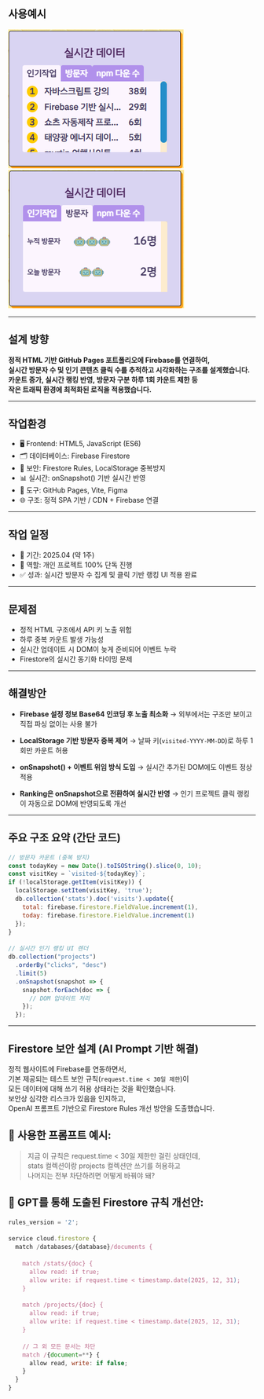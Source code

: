 ## 사용예시
<div class="imgWrap" data-share="2">
  <img  src="../../portfolioImages/data_1.png">
  <img  src="../../portfolioImages/data_2.png">
</div>

---

## 설계 방향

**정적 HTML 기반 GitHub Pages 포트폴리오에 Firebase를 연결하여,  
실시간 방문자 수 및 인기 콘텐츠 클릭 수를 추적하고 시각화하는 구조를 설계했습니다.  
카운트 증가, 실시간 랭킹 반영, 방문자 구분 하루 1회 카운트 제한 등  
작은 트래픽 환경에 최적화된 로직을 적용했습니다.**

---

## 작업환경

- 🖥 Frontend: HTML5, JavaScript (ES6)
- 🗂 데이터베이스: Firebase Firestore
- 🔐 보안: Firestore Rules, LocalStorage 중복방지
- 📊 실시간: onSnapshot() 기반 실시간 반영
- 🧰 도구: GitHub Pages, Vite, Figma
- 🌐 구조: 정적 SPA 기반 / CDN + Firebase 연결

---

## 작업 일정

- 📅 기간: 2025.04 (약 1주)
- 👤 역할: 개인 프로젝트 100% 단독 진행
- ✅ 성과: 실시간 방문자 수 집계 및 클릭 기반 랭킹 UI 적용 완료

---

## 문제점

- 정적 HTML 구조에서 API 키 노출 위험
- 하루 중복 카운트 발생 가능성
- 실시간 업데이트 시 DOM이 늦게 준비되어 이벤트 누락
- Firestore의 실시간 동기화 타이밍 문제

---

## 해결방안

- **Firebase 설정 정보 Base64 인코딩 후 노출 최소화**
  → 외부에서는 구조만 보이고 직접 파싱 없이는 사용 불가

- **LocalStorage 기반 방문자 중복 제어**
  → 날짜 키(`visited-YYYY-MM-DD`)로 하루 1회만 카운트 허용

- **onSnapshot() + 이벤트 위임 방식 도입**
  → 실시간 추가된 DOM에도 이벤트 정상 적용

- **Ranking은 onSnapshot으로 전환하여 실시간 반영**
  → 인기 프로젝트 클릭 랭킹이 자동으로 DOM에 반영되도록 개선

---

## 주요 구조 요약 (간단 코드)

```js
// 방문자 카운트 (중복 방지)
const todayKey = new Date().toISOString().slice(0, 10);
const visitKey = `visited-${todayKey}`;
if (!localStorage.getItem(visitKey)) {
  localStorage.setItem(visitKey, 'true');
  db.collection('stats').doc('visits').update({
    total: firebase.firestore.FieldValue.increment(1),
    today: firebase.firestore.FieldValue.increment(1)
  });
}

// 실시간 인기 랭킹 UI 렌더
db.collection("projects")
  .orderBy("clicks", "desc")
  .limit(5)
  .onSnapshot(snapshot => {
    snapshot.forEach(doc => {
      // DOM 업데이트 처리
    });
  });
```

---

## Firestore 보안 설계 (AI Prompt 기반 해결)

정적 웹사이트에 Firebase를 연동하면서,  
기본 제공되는 테스트 보안 규칙(`request.time < 30일 제한`)이  
모든 데이터에 대해 쓰기 허용 상태라는 것을 확인했습니다.  
보안상 심각한 리스크가 있음을 인지하고,  
OpenAI 프롬프트 기반으로 Firestore Rules 개선 방안을 도출했습니다.

## 💬 사용한 프롬프트 예시:

> 지금 이 규칙은 request.time < 30일 제한만 걸린 상태인데,  
> stats 컬렉션이랑 projects 컬렉션만 쓰기를 허용하고  
> 나머지는 전부 차단하려면 어떻게 바꿔야 돼?

## 🔐 GPT를 통해 도출된 Firestore 규칙 개선안:

```js
rules_version = '2';

service cloud.firestore {
  match /databases/{database}/documents {

    match /stats/{doc} {
      allow read: if true;
      allow write: if request.time < timestamp.date(2025, 12, 31);
    }

    match /projects/{doc} {
      allow read: if true;
      allow write: if request.time < timestamp.date(2025, 12, 31);
    }

    // 그 외 모든 문서는 차단
    match /{document=**} {
      allow read, write: if false;
    }
  }
}
```